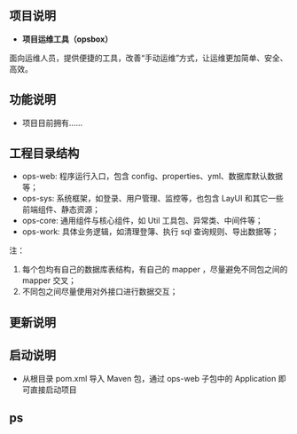 

## 项目说明

- **项目运维工具（opsbox）**

面向运维人员，提供便捷的工具，改善“手动运维”方式，让运维更加简单、安全、高效。


## 功能说明

- 项目目前拥有……

## 工程目录结构

- ops-web: 程序运行入口，包含 config、properties、yml、数据库默认数据等；
- ops-sys: 系统框架，如登录、用户管理、监控等，也包含 LayUI 和其它一些前端组件、静态资源；
- ops-core: 通用组件与核心组件，如 Util 工具包、异常类、中间件等；
- ops-work: 具体业务逻辑，如清理登簿、执行 sql 查询规则、导出数据等； 

注：
1. 每个包均有自己的数据库表结构，有自己的 mapper ，尽量避免不同包之间的 mapper 交叉；
2. 不同包之间尽量使用对外接口进行数据交互；

## 更新说明


## 启动说明

- 从根目录 pom.xml 导入 Maven 包，通过 ops-web 子包中的 Application 即可直接启动项目

## ps


